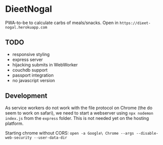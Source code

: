 # DieetNogal
PWA-to-be to calculate carbs of meals/snacks.
Open in `https://dieet-nogal.herokuapp.com`

## TODO

* responsive styling
* express server
* hijacking submits in WebWorker
* couchdb support
* passport integration
* no javascript version


## Development

As service workers do not work with the file protocol on Chrome (the do seem to work on safari),
we need to start a webserver using `npx nodemon index.js` from the `express` folder.
This is not needed yet on the hosting platform.

Starting chrome without CORS:
`open -a Google\ Chrome --args --disable-web-security --user-data-dir `